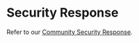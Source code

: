 [comment]: # ( Copyright Contributors to the Open Cluster Management project )

# Security Response

Refer to our [Community Security Response](https://github.com/open-cluster-management/community/blob/main/SECURITY.md).